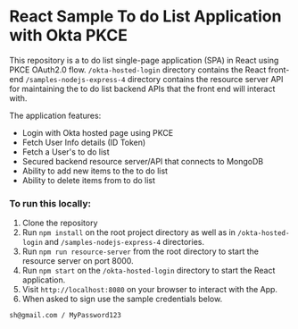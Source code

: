 # React Sample To do List Application with Okta PKCE

This repository is a to do list single-page application (SPA) in React using PKCE OAuth2.0 flow.
`/okta-hosted-login` directory contains the React front-end
`/samples-nodejs-express-4` directory contains the resource server API for maintaining the to do list backend APIs that the front end will interact with.

The application features:
* Login with Okta hosted page using PKCE
* Fetch User Info details (ID Token)
* Fetch a User's to do list
* Secured backend resource server/API that connects to MongoDB
* Ability to add new items to the to do list
* Ability to delete items from to do list

### To run this locally:
1. Clone the repository
2. Run `npm install` on the root project directory as well as in `/okta-hosted-login` and `/samples-nodejs-express-4` directories.
3. Run `npm run resource-server` from the root directory to start the resource server on port 8000.
4. Run `npm start` on the `/okta-hosted-login` directory to start the React application.
5. Visit `http://localhost:8080` on your browser to interact with the App.
6. When asked to sign use the sample credentials below.
```
sh@gmail.com / MyPassword123
```
